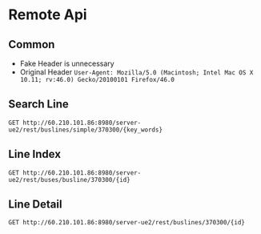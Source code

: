 # Remote Api  
## Common  
* Fake Header is unnecessary  
* Original Header ``` User-Agent: Mozilla/5.0 (Macintosh; Intel Mac OS X 10.11; rv:46.0) Gecko/20100101 Firefox/46.0 ```
## Search Line
```
GET http://60.210.101.86:8980/server-ue2/rest/buslines/simple/370300/{key_words}
```
## Line Index  
```
GET http://60.210.101.86:8980/server-ue2/rest/buses/busline/370300/{id}
```
## Line Detail
```
GET http://60.210.101.86:8980/server-ue2/rest/buslines/370300/{id}
```